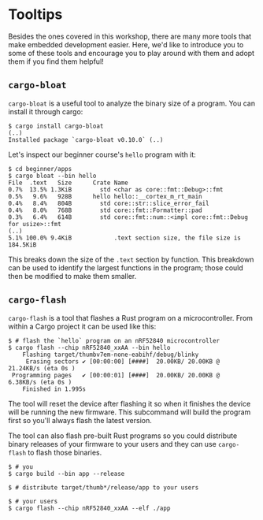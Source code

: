 # Tooltips

Besides the ones covered in this workshop, there are many more tools that make embedded development easier.
Here, we'd like to introduce you to some of these tools and encourage you to play around with them and adopt them if you find them helpful!

## `cargo-bloat`

`cargo-bloat` is a useful tool to analyze the binary size of a program. You can install it through cargo:

``` console
$ cargo install cargo-bloat
(..)
Installed package `cargo-bloat v0.10.0` (..)
```

Let's inspect our beginner course's `hello` program with it:

``` console
$ cd beginner/apps
$ cargo bloat --bin hello
File  .text   Size      Crate Name
0.7%  13.5% 1.3KiB        std <char as core::fmt::Debug>::fmt
0.5%   9.6%   928B      hello hello::__cortex_m_rt_main
0.4%   8.4%   804B        std core::str::slice_error_fail
0.4%   8.0%   768B        std core::fmt::Formatter::pad
0.3%   6.4%   614B        std core::fmt::num::<impl core::fmt::Debug for usize>::fmt
(..)
5.1% 100.0% 9.4KiB            .text section size, the file size is 184.5KiB
```

This breaks down the size of the `.text` section by function. This breakdown can be used to identify the largest functions in the program; those could then be modified to make them smaller.

## `cargo-flash`

`cargo-flash` is a tool that flashes a Rust program on a microcontroller.
From within a Cargo project it can be used like this:

``` console
$ # flash the `hello` program on an nRF52840 microcontroller
$ cargo flash --chip nRF52840_xxAA --bin hello
    Flashing target/thumbv7em-none-eabihf/debug/blinky
     Erasing sectors ✔ [00:00:00] [####]  20.00KB/ 20.00KB @  21.24KB/s (eta 0s )
 Programming pages   ✔ [00:00:01] [####]  20.00KB/ 20.00KB @   6.38KB/s (eta 0s )
    Finished in 1.995s
```

The tool will reset the device after flashing it so when it finishes the device will be running the new firmware.
This subcommand will build the program first so you'll always flash the latest version.

The tool can also flash pre-built Rust programs so you could distribute binary releases of your firmware to your users and they can use `cargo-flash` to flash those binaries.

``` console
$ # you
$ cargo build --bin app --release

$ # distribute target/thumb*/release/app to your users

$ # your users
$ cargo flash --chip nRF52840_xxAA --elf ./app
```
